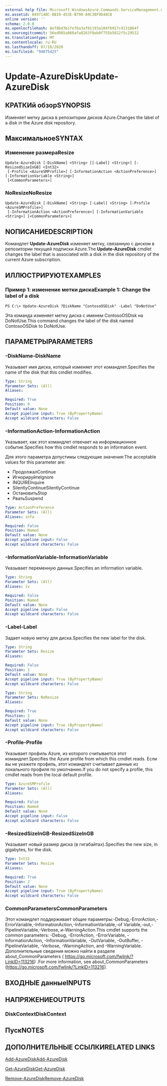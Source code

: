 ```yaml
---
external help file: Microsoft.WindowsAzure.Commands.ServiceManagement.dll-Help.xml
ms.assetid: 849714BC-8B19-453E-B790-A9C38F9D48CB
online version: ''
schema: 2.0.0
ms.openlocfilehash: 8ef8bd3b1fef6a3af01193a104f6917c4131064f
ms.sourcegitcommit: 56ed085a868afa8263f8eb0f755b5822f5c29532
ms.translationtype: MT
ms.contentlocale: ru-RU
ms.lasthandoff: 07/18/2020
ms.locfileid: "94075425"
---
```

# <span data-ttu-id="b62af-101">Update-AzureDisk</span><span class="sxs-lookup"><span data-stu-id="b62af-101">Update-AzureDisk</span></span>

## <span data-ttu-id="b62af-102">КРАТКИй обзор</span><span class="sxs-lookup"><span data-stu-id="b62af-102">SYNOPSIS</span></span>
<span data-ttu-id="b62af-103">Изменяет метку диска в репозитории дисков Azure.</span><span class="sxs-lookup"><span data-stu-id="b62af-103">Changes the label of a disk in the Azure disk repository.</span></span>

## <span data-ttu-id="b62af-104">Максимальное</span><span class="sxs-lookup"><span data-stu-id="b62af-104">SYNTAX</span></span>

### <span data-ttu-id="b62af-105">Изменение размера</span><span class="sxs-lookup"><span data-stu-id="b62af-105">Resize</span></span>
```
Update-AzureDisk [-DiskName] <String> [[-Label] <String>] [-ResizedSizeInGB] <Int32>
 [-Profile <AzureSMProfile>] [-InformationAction <ActionPreference>] [-InformationVariable <String>]
 [<CommonParameters>]
```

### <span data-ttu-id="b62af-106">NoResize</span><span class="sxs-lookup"><span data-stu-id="b62af-106">NoResize</span></span>
```
Update-AzureDisk [-DiskName] <String> [-Label] <String> [-Profile <AzureSMProfile>]
 [-InformationAction <ActionPreference>] [-InformationVariable <String>] [<CommonParameters>]
```

## <span data-ttu-id="b62af-107">NОПИСАНИЕ</span><span class="sxs-lookup"><span data-stu-id="b62af-107">DESCRIPTION</span></span>
<span data-ttu-id="b62af-108">Командлет **Update-AzureDisk** изменяет метку, связанную с диском в репозитории текущей подписки Azure.</span><span class="sxs-lookup"><span data-stu-id="b62af-108">The **Update-AzureDisk** cmdlet changes the label that is associated with a disk in the disk repository of the current Azure subscription.</span></span>

## <span data-ttu-id="b62af-109">ИЛЛЮСТРИРУЮТ</span><span class="sxs-lookup"><span data-stu-id="b62af-109">EXAMPLES</span></span>

### <span data-ttu-id="b62af-110">Пример 1: изменение метки диска</span><span class="sxs-lookup"><span data-stu-id="b62af-110">Example 1: Change the label of a disk</span></span>
```
PS C:\> Update-AzureDisk ?DiskName "ContosoOSDisk" -Label "DoNotUse"
```

<span data-ttu-id="b62af-111">Эта команда изменяет метку диска с именем ContosoOSDisk на DoNotUse.</span><span class="sxs-lookup"><span data-stu-id="b62af-111">This command changes the label of the disk named ContosoOSDisk to DoNotUse.</span></span>

## <span data-ttu-id="b62af-112">ПАРАМЕТРЫ</span><span class="sxs-lookup"><span data-stu-id="b62af-112">PARAMETERS</span></span>

### <span data-ttu-id="b62af-113">-DiskName</span><span class="sxs-lookup"><span data-stu-id="b62af-113">-DiskName</span></span>
<span data-ttu-id="b62af-114">Указывает имя диска, который изменяет этот командлет.</span><span class="sxs-lookup"><span data-stu-id="b62af-114">Specifies the name of the disk that this cmdlet modifies.</span></span>

```yaml
Type: String
Parameter Sets: (All)
Aliases: 

Required: True
Position: 0
Default value: None
Accept pipeline input: True (ByPropertyName)
Accept wildcard characters: False
```

### <span data-ttu-id="b62af-115">-InformationAction</span><span class="sxs-lookup"><span data-stu-id="b62af-115">-InformationAction</span></span>
<span data-ttu-id="b62af-116">Указывает, как этот командлет отвечает на информационное событие.</span><span class="sxs-lookup"><span data-stu-id="b62af-116">Specifies how this cmdlet responds to an information event.</span></span>

<span data-ttu-id="b62af-117">Для этого параметра допустимы следующие значения:</span><span class="sxs-lookup"><span data-stu-id="b62af-117">The acceptable values for this parameter are:</span></span>

- <span data-ttu-id="b62af-118">Продолжал</span><span class="sxs-lookup"><span data-stu-id="b62af-118">Continue</span></span>
- <span data-ttu-id="b62af-119">Игнорируйте</span><span class="sxs-lookup"><span data-stu-id="b62af-119">Ignore</span></span>
- <span data-ttu-id="b62af-120">INQUIRE</span><span class="sxs-lookup"><span data-stu-id="b62af-120">Inquire</span></span>
- <span data-ttu-id="b62af-121">SilentlyContinue</span><span class="sxs-lookup"><span data-stu-id="b62af-121">SilentlyContinue</span></span>
- <span data-ttu-id="b62af-122">Остановить</span><span class="sxs-lookup"><span data-stu-id="b62af-122">Stop</span></span>
- <span data-ttu-id="b62af-123">Рвать</span><span class="sxs-lookup"><span data-stu-id="b62af-123">Suspend</span></span>

```yaml
Type: ActionPreference
Parameter Sets: (All)
Aliases: infa

Required: False
Position: Named
Default value: None
Accept pipeline input: False
Accept wildcard characters: False
```

### <span data-ttu-id="b62af-124">-InformationVariable</span><span class="sxs-lookup"><span data-stu-id="b62af-124">-InformationVariable</span></span>
<span data-ttu-id="b62af-125">Указывает переменную данных.</span><span class="sxs-lookup"><span data-stu-id="b62af-125">Specifies an information variable.</span></span>

```yaml
Type: String
Parameter Sets: (All)
Aliases: iv

Required: False
Position: Named
Default value: None
Accept pipeline input: False
Accept wildcard characters: False
```

### <span data-ttu-id="b62af-126">-Label</span><span class="sxs-lookup"><span data-stu-id="b62af-126">-Label</span></span>
<span data-ttu-id="b62af-127">Задает новую метку для диска.</span><span class="sxs-lookup"><span data-stu-id="b62af-127">Specifies the new label for the disk.</span></span>

```yaml
Type: String
Parameter Sets: Resize
Aliases: 

Required: False
Position: 1
Default value: None
Accept pipeline input: True (ByPropertyName)
Accept wildcard characters: False
```

```yaml
Type: String
Parameter Sets: NoResize
Aliases: 

Required: True
Position: 1
Default value: None
Accept pipeline input: True (ByPropertyName)
Accept wildcard characters: False
```

### <span data-ttu-id="b62af-128">-Profile</span><span class="sxs-lookup"><span data-stu-id="b62af-128">-Profile</span></span>
<span data-ttu-id="b62af-129">Указывает профиль Azure, из которого считывается этот командлет.</span><span class="sxs-lookup"><span data-stu-id="b62af-129">Specifies the Azure profile from which this cmdlet reads.</span></span>
<span data-ttu-id="b62af-130">Если вы не укажете профиль, этот командлет считывает данные из локального профиля по умолчанию.</span><span class="sxs-lookup"><span data-stu-id="b62af-130">If you do not specify a profile, this cmdlet reads from the local default profile.</span></span>

```yaml
Type: AzureSMProfile
Parameter Sets: (All)
Aliases: 

Required: False
Position: Named
Default value: None
Accept pipeline input: False
Accept wildcard characters: False
```

### <span data-ttu-id="b62af-131">-ResizedSizeInGB</span><span class="sxs-lookup"><span data-stu-id="b62af-131">-ResizedSizeInGB</span></span>
<span data-ttu-id="b62af-132">Указывает новый размер диска (в гигабайтах).</span><span class="sxs-lookup"><span data-stu-id="b62af-132">Specifies the new size, in gigabytes, for the disk.</span></span>

```yaml
Type: Int32
Parameter Sets: Resize
Aliases: 

Required: True
Position: 2
Default value: None
Accept pipeline input: True (ByPropertyName)
Accept wildcard characters: False
```

### <span data-ttu-id="b62af-133">CommonParameters</span><span class="sxs-lookup"><span data-stu-id="b62af-133">CommonParameters</span></span>
<span data-ttu-id="b62af-134">Этот командлет поддерживает общие параметры:-Debug,-ErrorAction,-ErrorVariable,-InformationAction,-InformationVariable,-of Variable,-out,-PipelineVariable,-Verbose, и-WarningAction.</span><span class="sxs-lookup"><span data-stu-id="b62af-134">This cmdlet supports the common parameters: -Debug, -ErrorAction, -ErrorVariable, -InformationAction, -InformationVariable, -OutVariable, -OutBuffer, -PipelineVariable, -Verbose, -WarningAction, and -WarningVariable.</span></span> <span data-ttu-id="b62af-135">Дополнительные сведения можно найти в разделе about_CommonParameters ( https://go.microsoft.com/fwlink/?LinkID=113216) .</span><span class="sxs-lookup"><span data-stu-id="b62af-135">For more information, see about_CommonParameters (https://go.microsoft.com/fwlink/?LinkID=113216).</span></span>

## <span data-ttu-id="b62af-136">ВХОДНЫЕ данные</span><span class="sxs-lookup"><span data-stu-id="b62af-136">INPUTS</span></span>

## <span data-ttu-id="b62af-137">НАПРЯЖЕНИЕ</span><span class="sxs-lookup"><span data-stu-id="b62af-137">OUTPUTS</span></span>

### <span data-ttu-id="b62af-138">DiskContext</span><span class="sxs-lookup"><span data-stu-id="b62af-138">DiskContext</span></span>

## <span data-ttu-id="b62af-139">Пуск</span><span class="sxs-lookup"><span data-stu-id="b62af-139">NOTES</span></span>

## <span data-ttu-id="b62af-140">ДОПОЛНИТЕЛЬНЫЕ ССЫЛКИ</span><span class="sxs-lookup"><span data-stu-id="b62af-140">RELATED LINKS</span></span>

[<span data-ttu-id="b62af-141">Add-AzureDisk</span><span class="sxs-lookup"><span data-stu-id="b62af-141">Add-AzureDisk</span></span>](./Add-AzureDisk.md)

[<span data-ttu-id="b62af-142">Get-AzureDisk</span><span class="sxs-lookup"><span data-stu-id="b62af-142">Get-AzureDisk</span></span>](./Get-AzureDisk.md)

[<span data-ttu-id="b62af-143">Remove-AzureDisk</span><span class="sxs-lookup"><span data-stu-id="b62af-143">Remove-AzureDisk</span></span>](./Remove-AzureDisk.md)


